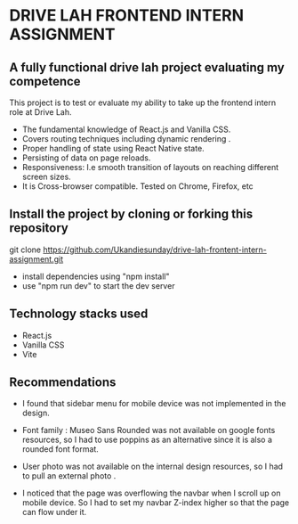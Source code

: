 # DRIVE LAH FRONTEND INTERN ASSIGNMENT

## A fully functional drive lah project evaluating my competence

This project is to test or evaluate my ability to take up the frontend intern role at Drive Lah.

- The fundamental knowledge of React.js and Vanilla CSS.
- Covers routing techniques including dynamic rendering .
- Proper handling of state using React Native state.
- Persisting of data on page reloads.
- Responsiveness: I.e smooth transition of layouts on reaching different screen sizes.
- It is Cross-browser compatible. Tested on Chrome, Firefox, etc

## Install the project by cloning or forking this repository

git clone https://github.com/Ukandiesunday/drive-lah-frontent-intern-assignment.git

- install dependencies using "npm install"
- use "npm run dev" to start the dev server

## Technology stacks used

- React.js
- Vanilla CSS
- Vite

## Recommendations

- I found that sidebar menu for mobile device was not implemented in the design.

- Font family :
  Museo Sans Rounded was not available on google fonts resources, so I had to use poppins as an alternative since it is also a rounded font format.

- User photo was not available on the internal design resources, so I had to pull an external photo .

* I noticed that the page was overflowing the navbar when I scroll up on mobile device. So I had to set my navbar Z-index higher so that the page can flow under it.
